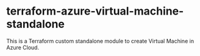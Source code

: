 # terraform-azure-virtual-machine-standalone
This is a Terraform custom standalone module to create Virtual Machine in Azure Cloud.
